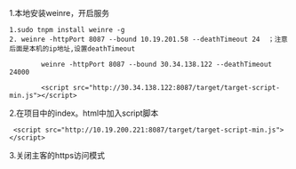 1.本地安装weinre，开启服务

    1.sudo tnpm install weinre -g
    2. weinre -httpPort 8087 --bound 10.19.201.58 --deathTimeout 24  ；注意后面是本机的ip地址,设置deathTimeout
  			
  			weinre -httpPort 8087 --bound 30.34.138.122 --deathTimeout 24000

            <script src="http://30.34.138.122:8087/target/target-script-min.js"></script>
2.在项目中的index。html中加入script脚本

     <script src="http://10.19.200.221:8087/target/target-script-min.js"></script>
     
3.关闭主客的https访问模式